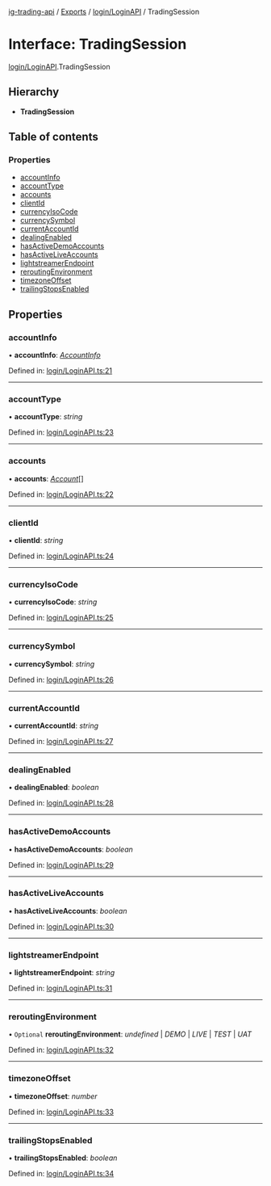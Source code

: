 [ig-trading-api](../README.md) / [Exports](../modules.md) / [login/LoginAPI](../modules/login_loginapi.md) / TradingSession

# Interface: TradingSession

[login/LoginAPI](../modules/login_loginapi.md).TradingSession

## Hierarchy

- **TradingSession**

## Table of contents

### Properties

- [accountInfo](login_loginapi.tradingsession.md#accountinfo)
- [accountType](login_loginapi.tradingsession.md#accounttype)
- [accounts](login_loginapi.tradingsession.md#accounts)
- [clientId](login_loginapi.tradingsession.md#clientid)
- [currencyIsoCode](login_loginapi.tradingsession.md#currencyisocode)
- [currencySymbol](login_loginapi.tradingsession.md#currencysymbol)
- [currentAccountId](login_loginapi.tradingsession.md#currentaccountid)
- [dealingEnabled](login_loginapi.tradingsession.md#dealingenabled)
- [hasActiveDemoAccounts](login_loginapi.tradingsession.md#hasactivedemoaccounts)
- [hasActiveLiveAccounts](login_loginapi.tradingsession.md#hasactiveliveaccounts)
- [lightstreamerEndpoint](login_loginapi.tradingsession.md#lightstreamerendpoint)
- [reroutingEnvironment](login_loginapi.tradingsession.md#reroutingenvironment)
- [timezoneOffset](login_loginapi.tradingsession.md#timezoneoffset)
- [trailingStopsEnabled](login_loginapi.tradingsession.md#trailingstopsenabled)

## Properties

### accountInfo

• **accountInfo**: [_AccountInfo_](login_loginapi.accountinfo.md)

Defined in: [login/LoginAPI.ts:21](https://github.com/bennycode/ig-trading-api/blob/a046dbb/src/login/LoginAPI.ts#L21)

---

### accountType

• **accountType**: _string_

Defined in: [login/LoginAPI.ts:23](https://github.com/bennycode/ig-trading-api/blob/a046dbb/src/login/LoginAPI.ts#L23)

---

### accounts

• **accounts**: [_Account_](login_loginapi.account.md)[]

Defined in: [login/LoginAPI.ts:22](https://github.com/bennycode/ig-trading-api/blob/a046dbb/src/login/LoginAPI.ts#L22)

---

### clientId

• **clientId**: _string_

Defined in: [login/LoginAPI.ts:24](https://github.com/bennycode/ig-trading-api/blob/a046dbb/src/login/LoginAPI.ts#L24)

---

### currencyIsoCode

• **currencyIsoCode**: _string_

Defined in: [login/LoginAPI.ts:25](https://github.com/bennycode/ig-trading-api/blob/a046dbb/src/login/LoginAPI.ts#L25)

---

### currencySymbol

• **currencySymbol**: _string_

Defined in: [login/LoginAPI.ts:26](https://github.com/bennycode/ig-trading-api/blob/a046dbb/src/login/LoginAPI.ts#L26)

---

### currentAccountId

• **currentAccountId**: _string_

Defined in: [login/LoginAPI.ts:27](https://github.com/bennycode/ig-trading-api/blob/a046dbb/src/login/LoginAPI.ts#L27)

---

### dealingEnabled

• **dealingEnabled**: _boolean_

Defined in: [login/LoginAPI.ts:28](https://github.com/bennycode/ig-trading-api/blob/a046dbb/src/login/LoginAPI.ts#L28)

---

### hasActiveDemoAccounts

• **hasActiveDemoAccounts**: _boolean_

Defined in: [login/LoginAPI.ts:29](https://github.com/bennycode/ig-trading-api/blob/a046dbb/src/login/LoginAPI.ts#L29)

---

### hasActiveLiveAccounts

• **hasActiveLiveAccounts**: _boolean_

Defined in: [login/LoginAPI.ts:30](https://github.com/bennycode/ig-trading-api/blob/a046dbb/src/login/LoginAPI.ts#L30)

---

### lightstreamerEndpoint

• **lightstreamerEndpoint**: _string_

Defined in: [login/LoginAPI.ts:31](https://github.com/bennycode/ig-trading-api/blob/a046dbb/src/login/LoginAPI.ts#L31)

---

### reroutingEnvironment

• `Optional` **reroutingEnvironment**: _undefined_ \| _DEMO_ \| _LIVE_ \| _TEST_ \| _UAT_

Defined in: [login/LoginAPI.ts:32](https://github.com/bennycode/ig-trading-api/blob/a046dbb/src/login/LoginAPI.ts#L32)

---

### timezoneOffset

• **timezoneOffset**: _number_

Defined in: [login/LoginAPI.ts:33](https://github.com/bennycode/ig-trading-api/blob/a046dbb/src/login/LoginAPI.ts#L33)

---

### trailingStopsEnabled

• **trailingStopsEnabled**: _boolean_

Defined in: [login/LoginAPI.ts:34](https://github.com/bennycode/ig-trading-api/blob/a046dbb/src/login/LoginAPI.ts#L34)
